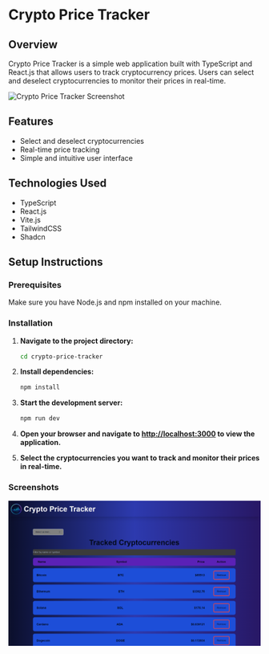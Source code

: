 # Crypto Price Tracker

## Overview

Crypto Price Tracker is a simple web application built with TypeScript and React.js that allows users to track cryptocurrency prices. Users can select and deselect cryptocurrencies to monitor their prices in real-time.

![Crypto Price Tracker Screenshot](./screenshots/screenshot.png)

## Features

- Select and deselect cryptocurrencies
- Real-time price tracking
- Simple and intuitive user interface

## Technologies Used

- TypeScript
- React.js
- Vite.js
- TailwindCSS
- Shadcn

## Setup Instructions

### Prerequisites

Make sure you have Node.js and npm installed on your machine.

### Installation

1. **Navigate to the project directory:**

   ```bash
   cd crypto-price-tracker
   ```

2. **Install dependencies:**

   ```bash
   npm install
   ```

3. **Start the development server:**

   ```bash
   npm run dev
   ```

4. **Open your browser and navigate to [http://localhost:3000](http://localhost:3000) to view the application.**

5. **Select the cryptocurrencies you want to track and monitor their prices in real-time.**

### Screenshots

![Crypto Price Tracker Screenshot](./public/AppScreenshot1.png)
